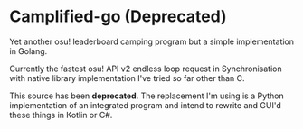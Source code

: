 # Camplified-go (Deprecated)

Yet another osu! leaderboard camping program but a simple implementation in Golang.

Currently the fastest osu! API v2 endless loop request in Synchronisation with native library implementation I've tried so far other than C.

This source has been **deprecated**. The replacement I'm using is a Python implementation of an integrated program and intend to rewrite and GUI'd these things in Kotlin or C#.
